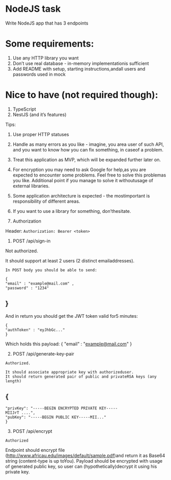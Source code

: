 # NodeJS task

Write NodeJS app that has 3 endpoints


# Some requirements:

1. Use any HTTP library you want
2. Don’t use real database - in-memory implementationis sufficient
3. Add README with setup, starting instructions,andall users and passwords
   used in mock


# Nice to have (not required though):

1. TypeScript
2. NestJS (and it’s features)

Tips:

1. Use proper HTTP statuses
2. Handle as many errors as you like - imagine, you area user of such API, and
   you want to know how you can fix something, in caseof a problem.
3. Treat this application as MVP, which will be expanded further later on.
4. For encryption you may need to ask Google for help,as you are expected to
   encounter some problems. Feel free to solve this problemas you like.
   Additional point if you manage to solve it withoutusage of external libraries.
5. Some application architecture is expected - the mostimportant is responsibility
   of different areas.
6. If you want to use a library for something, don’thesitate.

0. Authorization

Header: `Authorization: Bearer <token>`

1. POST /api/sign-in

Not authorized.

It should support at least 2 users (2 distinct emailaddresses).

```
In POST body you should be able to send:
```
```
{
"email" : "example@mail.com" ,
"password" : "1234"
```

## }

And in return you should get the JWT token valid for5 minutes:

```
{
"authToken" : "eyJhbGc..."
}
```
Which holds this payload:
{
"email" : "example@mail.com"
}

2. POST /api/generate-key-pair

```
Authorized.
```
```
It should associate appropriate key with authorizeduser.
It should return generated pair of public and privateRSA keys (any length)
```
## {

```
"privKey": "-----BEGIN ENCRYPTED PRIVATE KEY-----
MIIJrT ....",
"pubKey": "-----BEGIN PUBLIC KEY-----MII..."
}
```
3. POST /api/encrypt

```
Authorized
```
Endpoint should encrypt file (http://www.africau.edu/images/default/sample.pdf)and
return it as Base64 string (content-type is up toYou). Payload should be encrypted
with usage of generated public key, so user can (hypothetically)decrypt it using his
private key.


